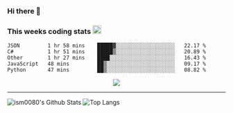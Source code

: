 ### Hi there 👋

<!--START_SECTION:giphy-->
<!--END_SECTION:giphy-->

### This weeks coding stats <img src="https://media1.giphy.com/media/LmNwrBhejkK9EFP504/giphy.gif?cid=ecf05e4723nsktnyyj53u162g7cy5rjqfg6gz06kxdg5y55g&rid=giphy.gif" width="20" height="20" />
<!--START_SECTION:waka-->
```text
JSON         1 hr 58 mins    █████▓░░░░░░░░░░░░░░░░░░░   22.17 % 
C#           1 hr 51 mins    █████▒░░░░░░░░░░░░░░░░░░░   20.89 % 
Other        1 hr 27 mins    ████░░░░░░░░░░░░░░░░░░░░░   16.43 % 
JavaScript   48 mins         ██▒░░░░░░░░░░░░░░░░░░░░░░   09.17 % 
Python       47 mins         ██▒░░░░░░░░░░░░░░░░░░░░░░   08.82 % 
```
<!--END_SECTION:waka-->

<!--START_SECTION:comicstrip-->
<p align="center">
 <a href="https://xkcd.com/">
 <img src="https://imgs.xkcd.com/comics/bigger_problem.png" />
</a>
</p>
<!--END_SECTION:comicstrip-->

---

![ism0080's Github Stats](https://github-readme-stats.vercel.app/api?username=ism0080&show_icons=true%hide_border=true&hide=issues)
![Top Langs](https://github-readme-stats.vercel.app/api/top-langs/?username=ism0080&layout=compact)

<!--
**ism0080/ism0080** is a ✨ _special_ ✨ repository because its `README.md` (this file) appears on your GitHub profile.

Here are some ideas to get you started:

- 🔭 I’m currently working on ...
- 🌱 I’m currently learning ...
- 👯 I’m looking to collaborate on ...
- 🤔 I’m looking for help with ...
- 💬 Ask me about ...
- 📫 How to reach me: ...
- 😄 Pronouns: ...
- ⚡ Fun fact: ...
-->

